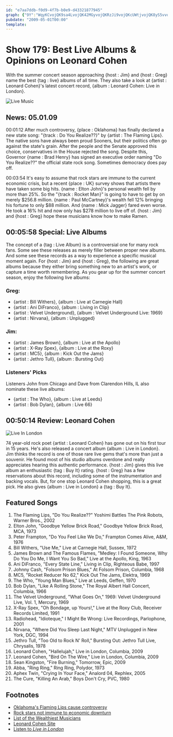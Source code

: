 ```yaml
---
id: "e7aa7ddb-f0d9-4f7b-b0e9-d43321877945"
graph: {"9Y":"WqyKCvojQK9sa4LvojQK42MGyvojQKRzJi9vojQKcUWtjvojQK8yS5vvojQKBB6YyvojQKhym9bvojQKvojQKzs1MdJnvq2zs1Md4K96bhym9bBB6YyyhPS78yS5vg8cEOZ8XBYcUWtjRzJi9wZULR42MGy7HDpk9sa4LBE5hFWqyKCuUFuV","2BQ":"arB7hypZ0W97qiparB7h97qipX6cfd97qipBHm1G"}
pubdate: "2009-05-01T00:00"
template: 
---
```






# Show 179: Best Live Albums & Opinions on Leonard Cohen

With the summer concert season approaching {host : Jim} and {host : Greg} name the best {tag : live} albums of all time. They also take a look at {artist : Leonard Cohen}'s latest concert record, {album : Leonard Cohen: Live in London}.

![Live Music](https://static.soundopinions.org/images/2009/live-music.jpg)



## News: 05.01.09

00:01:12 After much controversy, {place : Oklahoma} has finally declared a new state song: "{track : Do You Realize??}" by {artist : The Flaming Lips}. The native sons have always been proud Sooners, but their politics often go against the state's grain. After the people and the Senate approved this choice, conservatives in the House rejected the song. Despite this, Governor {name : Brad Henry} has signed an executive order naming "Do You Realize??" the official state rock song. Sometimes democracy does pay off.

00:03:54 It's easy to assume that rock stars are immune to the current economic crisis, but a recent {place : UK} survey shows that artists there have taken some big hits. {name : Elton John}'s personal wealth fell by more than 25%. So the "{track : Rocket Man}" is going to have to get by on merely $256.8 million. {name : Paul McCartney}'s wealth fell 12% bringing his fortune to only $88 million. And {name : Mick Jagger} fared even worse. He took a 16% hit and now only has $278 million to live off of. {host : Jim} and {host : Greg} hope these musicians know how to make Ramen.



## 00:05:58 Special: Live Albums

The concept of a {tag : Live Album} is a controversial one for many rock fans. Some see these releases as merely filler between proper new albums. And some see these records as a way to experience a specific musical moment again. For {host : Jim} and {host : Greg}, the following are great albums because they either bring something new to an artist's work, or capture a time worth remembering. As you gear up for the summer concert season, enjoy the following live albums:


### Greg:

- {artist : Bill Withers}, {album : Live at Carnegie Hall}
- {artist : Ani DiFranco}, {album : Living in Clip}
- {artist : Velvet Underground}, {album : Velvet Underground Live: 1969}
- {artist : Nirvana}, {album : Unplugged}


### Jim:

- {artist : James Brown}, {album : Live at the Apollo}
- {artist : X-Ray Spex}, {album : Live at the Roxy}
- {artist : MC5}, {album : Kick Out the Jams}
- {artist : Jethro Tull}, {album : Bursting Out}


### Listeners' Picks

Listeners John from Chicago and Dave from Clarendon Hills, IL also nominate these live albums:

- {artist : The Who}, {album : Live at Leeds}
- {artist : Bob Dylan}, {album : Live 66}



## 00:50:14 Review: Leonard Cohen

![Live In London](https://static.soundopinions.org/assets/179/2BQ0.jpg)

74 year-old rock poet {artist : Leonard Cohen} has gone out on his first tour in 15 years. He's also released a concert album {album : Live in London}. Jim thinks the record is one of those rare live gems that's more than just a souvenir. He found most of his studio albums overdone and really appreciates hearing this authentic performance. {host : Jim} gives this live album an enthusiastic {tag : Buy It} rating. {host : Greg} has a few reservations about this record, including some of the instrumentation and backing vocals. But, for one stop Leonard Cohen shopping, this is a great pick. He also gives {album : Live in London} a {tag : Buy It}.



## Featured Songs

1. The Flaming Lips, "Do You Realize??" Yoshimi Battles The Pink Robots, Warner Bros., 2002
2. Elton John, "Goodbye Yellow Brick Road," Goodbye Yellow Brick Road, MCA, 1973
3. Peter Frampton, "Do You Feel Like We Do," Frampton Comes Alive, A&M, 1976
4. Bill Withers, "Use Me," Live at Carnegie Hall, Sussex, 1972
5. James Brown and The Famous Flames, "Medley: I Found Someone, Why Do You Do Me, I Want You So Bad," Live at the Apollo, King, 1963
6. Ani DiFranco, "Every State Line," Living in Clip, Righteous Babe, 1997
7. Johnny Cash, "Folsom Prison Blues," At Folsom Prison, Columbia, 1968
8. MC5, "Rocket Reducer No 62," Kick Out The Jams, Elektra, 1969
9. The Who, "Young Man Blues," Live at Leeds, Geffen, 1970
10. Bob Dylan, "Like A Rolling Stone," The Royal Albert Hall Concert, Columbia, 1966
11. The Velvet Underground, "What Goes On," 1969: Velvet Underground Live, Vol. 1, Mercury, 1969
12. X-Ray Spex, "Oh Bondage, up Yours!," Live at the Roxy Club, Receiver Records Limited, 1991
13. Radiohead, "Idioteque," I Might Be Wrong: Live Recordings, Parlophone, 2001
14. Nirvana, "Where Did You Sleep Last Night," MTV Unplugged in New York, DGC, 1994
15. Jethro Tull, "Too Old to Rock N' Roll," Bursting Out: Jethro Tull Live, Chrysalis, 1978
16. Leonard Cohen, "Hallelujah," Live in London, Columbia, 2009
17. Leonard Cohen, "Bird On The Wire," Live in London, Columbia, 2009
18. Sean Kingston, "Fire Burning," Tomorrow, Epic, 2009
19. Abba, "Ring Ring," Ring Ring, Polydor, 1973
20. Aphex Twin, "Crying In Your Face," Analord 04, Rephlex, 2005
21. The Cure, "Killing An Arab," Boys Don't Cry, PVC, 1980



## Footnotes

- [Oklahoma's Flaming Lips cause controversy](http://blogs.courant.com/eric_danton_sound_check/2009/04/flaming-lips-stir-up-controver.html)
- [Rock stars not immune to economic downturn](http://www.businessinsider.com/paul-mccartney-elton-john-mick-jagger-lost-millions-thanks-to-economic-downturn-2009-4)
- [List of the Wealthiest Musicians](http://www.therichest.com/top-lists/top-100-richest-musicians/)
- [Leonard Cohen Site](http://www.leonardcohen.com/us/splash)
- [Listen to *Live in London*](http://www.last.fm/music/Leonard+Cohen/Live+In+London)